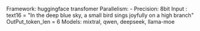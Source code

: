 Framework: huggingface transfomer
Parallelism: -
Precision: 8bit
Input : text16 = "In the deep blue sky, a small bird sings joyfully on a high branch"
OutPut_token_len = 6
Models: mixtral, qwen, deepseek, llama-moe